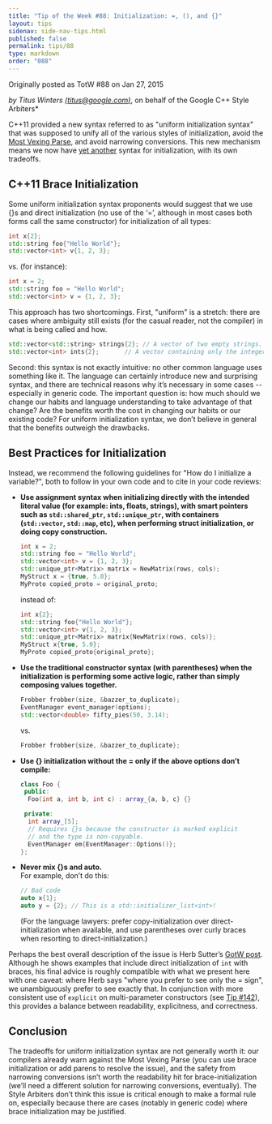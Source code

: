 ```yaml
---
title: "Tip of the Week #88: Initialization: =, (), and {}"
layout: tips
sidenav: side-nav-tips.html
published: false
permalink: tips/88
type: markdown
order: "088"
---
```


Originally posted as TotW #88 on Jan 27, 2015

*by Titus Winters [(titus@google.com)](mailto:titus@google.com)*, on behalf of
the Google C++ Style Arbiters*

C++11 provided a new syntax referred to as "uniform initialization syntax" that
was supposed to unify all of the various styles of initialization, avoid the
[Most Vexing Parse](http://en.wikipedia.org/wiki/Most_vexing_parse), and avoid
narrowing conversions. This new mechanism means we now have
[yet another](https://xkcd.com/927/) syntax for initialization, with its own
tradeoffs.

## C++11 Brace Initialization

Some uniform initialization syntax proponents would suggest that we use {}s and
direct initialization (no use of the ‘=’, although in most cases both forms call
the same constructor) for initialization of all types:

```c++
int x{2};
std::string foo{"Hello World"};
std::vector<int> v{1, 2, 3};
```

vs. (for instance):

```c++
int x = 2;
std::string foo = "Hello World";
std::vector<int> v = {1, 2, 3};
```

This approach has two shortcomings. First, "uniform" is a stretch: there are
cases where ambiguity still exists (for the casual reader, not the compiler) in
what is being called and how.

```c++
std::vector<std::string> strings{2}; // A vector of two empty strings.
std::vector<int> ints{2};       // A vector containing only the integer 2.
```

Second: this syntax is not exactly intuitive: no other common language uses
something like it. The language can certainly introduce new and surprising
syntax, and there are technical reasons why it’s necessary in some cases --
especially in generic code. The important question is: how much should we
change our habits and language understanding to take advantage of that
change? Are the benefits worth the cost in changing our habits or our existing
code? For uniform initialization syntax, we don’t believe in general that the
benefits outweigh the drawbacks.

## Best Practices for Initialization

Instead, we recommend the following guidelines for "How do I initialize a
variable?", both to follow in your own code and to cite in your code reviews:

* **Use assignment syntax when initializing directly with the intended literal
  value (for example: ints, floats, strings), with smart pointers such as
  `std::shared_ptr`, `std::unique_ptr`, with containers (`std::vector`,
  `std::map`, etc), when performing struct initialization, or doing copy
  construction.**

  ```cpp
  int x = 2;
  std::string foo = "Hello World";
  std::vector<int> v = {1, 2, 3};
  std::unique_ptr<Matrix> matrix = NewMatrix(rows, cols);
  MyStruct x = {true, 5.0};
  MyProto copied_proto = original_proto;
  ```

  instead of:

  ```cpp
  int x{2};
  std::string foo{"Hello World"};
  std::vector<int> v{1, 2, 3};
  std::unique_ptr<Matrix> matrix{NewMatrix(rows, cols)};
  MyStruct x{true, 5.0};
  MyProto copied_proto{original_proto};
  ```
   
* **Use the traditional constructor syntax (with parentheses) when the
  initialization is performing some active logic, rather than simply composing
  values together.**

  ```cpp
  Frobber frobber(size, &bazzer_to_duplicate);
  EventManager event_manager(options);
  std::vector<double> fifty_pies(50, 3.14);
  ```

  vs.

  ```cpp
  Frobber frobber{size, &bazzer_to_duplicate};
  ```
  
* **Use {} initialization without the = only if the above options don’t
  compile:**

  ```cpp
  class Foo {
   public:
    Foo(int a, int b, int c) : array_{a, b, c} {}

   private:
    int array_[5];
    // Requires {}s because the constructor is marked explicit
    // and the type is non-copyable.
    EventManager em{EventManager::Options()};
  };
  ```

* **Never mix {}s and auto.**<br/>
  For example, don’t do this:

  ```cpp
  // Bad code
  auto x{1};
  auto y = {2}; // This is a std::initializer_list<int>!
  ```

  (For the language lawyers: prefer copy-initialization over
  direct-initialization when available, and use parentheses over curly braces
  when resorting to direct-initialization.)

Perhaps the best overall description of the issue is Herb Sutter’s
[GotW post](http://herbsutter.com/2013/05/09/gotw-1-solution/). Although he
shows examples that include direct initialization of `int` with braces, his
final advice is roughly compatible with what we present here with one caveat:
where Herb says "where you prefer to see only the = sign", we unambiguously
prefer to see exactly that. In conjunction with more consistent use of
`explicit` on multi-parameter constructors (see [Tip #142](/tips/142)),
this provides a balance between readability, explicitness, and correctness.

## Conclusion

The tradeoffs for uniform initialization syntax are not generally worth it: our
compilers already warn against the Most Vexing Parse (you can use brace
initialization or add parens to resolve the issue), and the safety from
narrowing conversions isn’t worth the readability hit for brace-initialization
(we’ll need a different solution for narrowing conversions, eventually). The
Style Arbiters don’t think this issue is critical enough to make a formal rule
on, especially because there are cases (notably in generic code) where brace
initialization may be justified.

